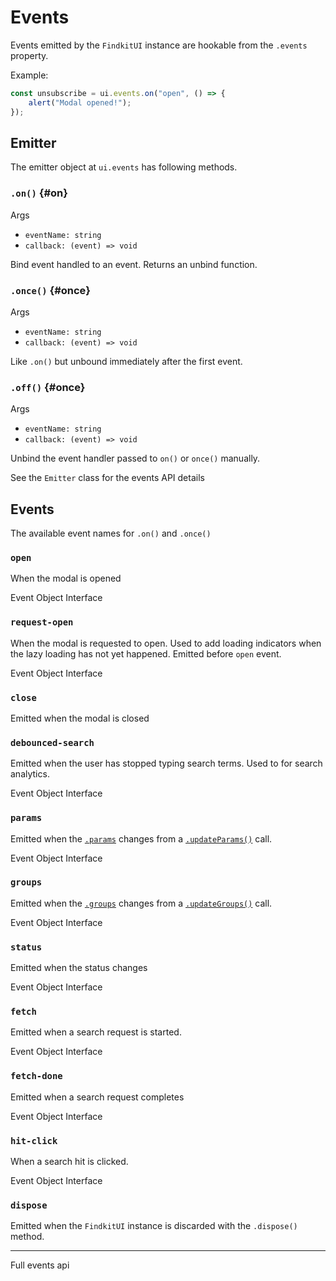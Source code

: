 # Events

Events emitted by the `FindkitUI` instance are hookable from the `.events` property.

Example:

```ts
const unsubscribe = ui.events.on("open", () => {
	alert("Modal opened!");
});
```

## Emitter

The emitter object at `ui.events` has following methods.

### `.on()` {#on}

Args

- `eventName: string`
- `callback: (event) => void`

Bind event handled to an event. Returns an unbind function.

### `.once()` {#once}

Args

- `eventName: string`
- `callback: (event) => void`

Like `.on()` but unbound immediately after the first event.

### `.off()` {#once}

Args

- `eventName: string`
- `callback: (event) => void`

Unbind the event handler passed to `on()` or `once()` manually.

See the <Api page="ui.emitter" >`Emitter` class</Api> for the events API details

## Events

The available event names for `.on()` and `.once()`

### `open`

When the modal is opened

<Api page="ui.openevent">Event Object Interface</Api>

### `request-open`

When the modal is requested to open. Used to add loading indicators when the
lazy loading has not yet happened. Emitted before `open` event.

<Api page="ui.requestopenevent">Event Object Interface</Api>

### `close`

Emitted when the modal is closed

### `debounced-search`

Emitted when the user has stopped typing search terms. Used to for search analytics.

<Api page="ui.debouncedsearchevent">Event Object Interface</Api>

### `params`

Emitted when the [`.params`](/ui/api/#params-prop) changes from a [`.updateParams()`](/ui/api/#updateParams) call.

<Api page="ui.paramschangeevent">Event Object Interface</Api>

### `groups`

Emitted when the [`.groups`](/ui/api/#groups-prop) changes from a [`.updateGroups()`](/ui/api/#updateGroups) call.

<Api page="ui.groupschangeevent">Event Object Interface</Api>

### `status`

Emitted when the status changes

<Api page="ui.statuschangeevent">Event Object Interface</Api>

### `fetch`

Emitted when a search request is started.

<Api page="ui.fetchevent">Event Object Interface</Api>

### `fetch-done`

Emitted when a search request completes

<Api page="ui.fetchdoneevent">Event Object Interface</Api>

### `hit-click`

When a search hit is clicked.

<Api page="ui.hitclickevent">Event Object Interface</Api>

### `dispose`

Emitted when the `FindkitUI` instance is discarded with the `.dispose()` method.

---

<Api page="ui.findkituievents" >Full events api</Api>
